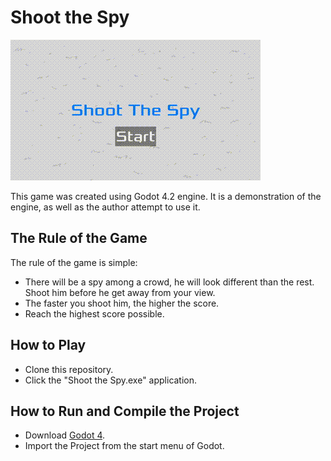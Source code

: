 # Shoot the Spy

![Game Demo](Demo.gif)

This game was created using Godot 4.2 engine. It is a demonstration of the engine, as well as the author attempt to use it.

## The Rule of the Game
The rule of the game is simple: 
- There will be a spy among a crowd, he will look different than the rest. Shoot him before he get away from your view.
- The faster you shoot him, the higher the score.
- Reach the highest score possible.

## How to Play
- Clone this repository.
- Click the "Shoot the Spy.exe" application.

## How to Run and Compile the Project
- Download [Godot 4](https://godotengine.org/download/windows/).
- Import the Project from the start menu of Godot.
